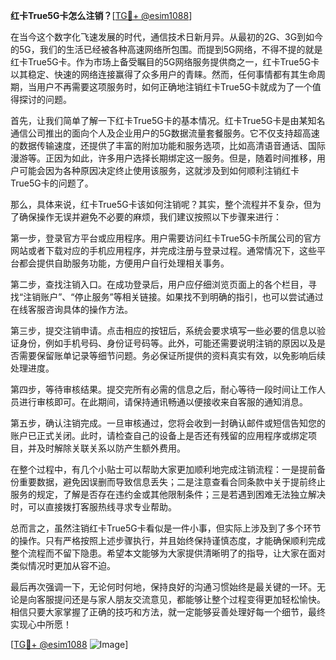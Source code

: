 **红卡True5G卡怎么注销？**[[TG💪+ @esim1088](https://t.me/s/esim1088)]

在当今这个数字化飞速发展的时代，通信技术日新月异。从最初的2G、3G到如今的5G，我们的生活已经被各种高速网络所包围。而提到5G网络，不得不提的就是红卡True5G卡。作为市场上备受瞩目的5G网络服务提供商之一，红卡True5G卡以其稳定、快速的网络连接赢得了众多用户的青睐。然而，任何事情都有其生命周期，当用户不再需要这项服务时，如何正确地注销红卡True5G卡就成为了一个值得探讨的问题。

首先，让我们简单了解一下红卡True5G卡的基本情况。红卡True5G卡是由某知名通信公司推出的面向个人及企业用户的5G数据流量套餐服务。它不仅支持超高速的数据传输速度，还提供了丰富的附加功能和服务选项，比如高清语音通话、国际漫游等。正因为如此，许多用户选择长期绑定这一服务。但是，随着时间推移，用户可能会因为各种原因决定终止使用该服务，这就涉及到如何顺利注销红卡True5G卡的问题了。

那么，具体来说，红卡True5G卡该如何注销呢？其实，整个流程并不复杂，但为了确保操作无误并避免不必要的麻烦，我们建议按照以下步骤来进行：

第一步，登录官方平台或应用程序。用户需要访问红卡True5G卡所属公司的官方网站或者下载对应的手机应用程序，并完成注册与登录过程。通常情况下，这些平台都会提供自助服务功能，方便用户自行处理相关事务。

第二步，查找注销入口。在成功登录后，用户应仔细浏览页面上的各个栏目，寻找“注销账户”、“停止服务”等相关链接。如果找不到明确的指引，也可以尝试通过在线客服咨询具体的操作方法。

第三步，提交注销申请。点击相应的按钮后，系统会要求填写一些必要的信息以验证身份，例如手机号码、身份证号码等。此外，可能还需要说明注销的原因以及是否需要保留账单记录等细节问题。务必保证所提供的资料真实有效，以免影响后续处理进度。

第四步，等待审核结果。提交完所有必需的信息之后，耐心等待一段时间让工作人员进行审核即可。在此期间，请保持通讯畅通以便接收来自客服的通知消息。

第五步，确认注销完成。一旦审核通过，您将会收到一封确认邮件或短信告知您的账户已正式关闭。此时，请检查自己的设备上是否还有残留的应用程序或绑定项目，并及时解除关联关系以防产生额外费用。

在整个过程中，有几个小贴士可以帮助大家更加顺利地完成注销流程：一是提前备份重要数据，避免因误删而导致信息丢失；二是注意查看合同条款中关于提前终止服务的规定，了解是否存在违约金或其他限制条件；三是若遇到困难无法独立解决时，可以直接拨打客服热线寻求专业帮助。

总而言之，虽然注销红卡True5G卡看似是一件小事，但实际上涉及到了多个环节的操作。只有严格按照上述步骤执行，并且始终保持谨慎态度，才能确保顺利完成整个流程而不留下隐患。希望本文能够为大家提供清晰明了的指导，让大家在面对类似情况时更加从容不迫。

最后再次强调一下，无论何时何地，保持良好的沟通习惯始终是最关键的一环。无论是向客服提问还是与家人朋友交流意见，都能够让整个过程变得更加轻松愉快。相信只要大家掌握了正确的技巧和方法，就一定能够妥善处理好每一个细节，最终实现心中所愿！

[[TG💪+ @esim1088](https://t.me/s/esim1088) ![Image](https://i.postimg.cc/4NQfJmqS/Snipaste-2025-05-13-00-14-12.png)]